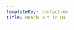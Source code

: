 ```yaml
---
templateKey: contact-us
title: Reach Out To Us
---
```

<!-- Calendly inline widget begin -->

<div class="calendly-inline-widget" data-url="https://calendly.com/ecocentrixco" style="min-width:320px;height:630px;"></div>

<script type="text/javascript" src="https://assets.calendly.com/assets/external/widget.js" async></script>

<!-- Calendly inline widget end -->

